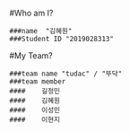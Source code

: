 #Who am I?
  
    ###name  "김혜원"
    ###Student ID "2019028313"


#My Team?   

    ###team name "tudac" / "뚜닥"
    ###team member
    ####    길정민
    ####    김혜원
    ####    이성민
    ####    이현지